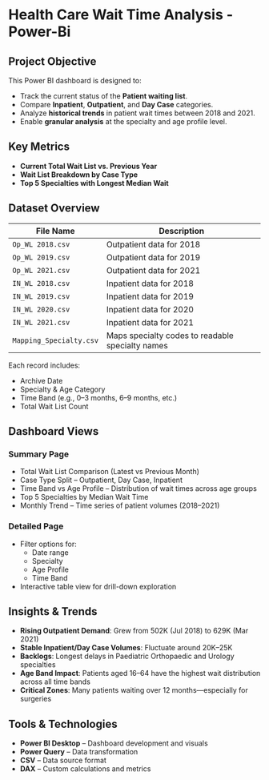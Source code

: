 # Health Care Wait Time Analysis - Power-Bi

## Project Objective

This Power BI dashboard is designed to:
- Track the current status of the **Patient waiting list**.
- Compare **Inpatient**, **Outpatient**, and **Day Case** categories.
- Analyze **historical trends** in patient wait times between 2018 and 2021.
- Enable **granular analysis** at the specialty and age profile level.


## Key Metrics

- **Current Total Wait List vs. Previous Year**  
- **Wait List Breakdown by Case Type**  
- **Top 5 Specialties with Longest Median Wait**  

## Dataset Overview

| File Name            | Description                                                  |
|----------------------|--------------------------------------------------------------|
| `Op_WL 2018.csv`     | Outpatient data for 2018                                     |
| `Op_WL 2019.csv`     | Outpatient data for 2019                                     |
| `Op_WL 2021.csv`     | Outpatient data for 2021                                     |
| `IN_WL 2018.csv`     | Inpatient data for 2018                                      |
| `IN_WL 2019.csv`     | Inpatient data for 2019                                      |
| `IN_WL 2020.csv`     | Inpatient data for 2020                                      |
| `IN_WL 2021.csv`     | Inpatient data for 2021                                      |
| `Mapping_Specialty.csv` | Maps specialty codes to readable specialty names        |

Each record includes:
- Archive Date
- Specialty & Age Category
- Time Band (e.g., 0–3 months, 6–9 months, etc.)
- Total Wait List Count


## Dashboard Views

### Summary Page
- Total Wait List Comparison (Latest vs Previous Month)
- Case Type Split – Outpatient, Day Case, Inpatient
- Time Band vs Age Profile – Distribution of wait times across age groups
- Top 5 Specialties by Median Wait Time
- Monthly Trend – Time series of patient volumes (2018–2021)

### Detailed Page
- Filter options for:
  - Date range
  - Specialty
  - Age Profile
  - Time Band
- Interactive table view for drill-down exploration


## Insights & Trends

- **Rising Outpatient Demand**: Grew from 502K (Jul 2018) to 629K (Mar 2021)
- **Stable Inpatient/Day Case Volumes**: Fluctuate around 20K–25K
- **Backlogs**: Longest delays in Paediatric Orthopaedic and Urology specialties
- **Age Band Impact**: Patients aged 16–64 have the highest wait distribution across all time bands
- **Critical Zones**: Many patients waiting over 12 months—especially for surgeries


## Tools & Technologies

- **Power BI Desktop** – Dashboard development and visuals
- **Power Query** – Data transformation
- **CSV** – Data source format
- **DAX** – Custom calculations and metrics

